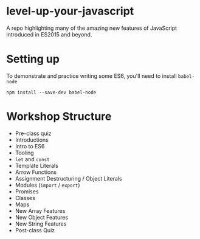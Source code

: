 # level-up-your-javascript
A repo highlighting many of the amazing new features of JavaScript introduced in ES2015 and beyond.

# Setting up

To demonstrate and practice writing some ES6, you'll need to install `babel-node`

`npm install --save-dev babel-node`

# Workshop Structure

- Pre-class quiz
- Introductions
- Intro to ES6
- Tooling
- `let` and `const`
- Template Literals
- Arrow Functions
- Assignment Destructuring / Object Literals
- Modules (`import` / `export`)
- Promises
- Classes
- Maps
- New Array Features
- New Object Features
- New String Features
- Post-class Quiz
